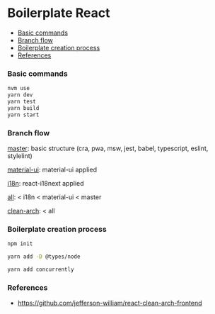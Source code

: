 # Boilerplate React

- [Basic commands](#basic-commands)
- [Branch flow](#branch-flow)
- [Boilerplate creation process](#boilerplate-creation-process)
- [References](#references)

### Basic commands

```bash
nvm use
yarn dev
yarn test
yarn build
yarn start
```

### Branch flow

[master](https://github.com/jefferson-william/boilerplate-react): basic structure (cra, pwa, msw, jest, babel, typescript, eslint, stylelint)

[material-ui](https://github.com/jefferson-william/boilerplate-react/tree/material-ui): material-ui applied

[i18n](https://github.com/jefferson-william/boilerplate-react/tree/i18n): react-i18next applied

[all](https://github.com/jefferson-william/boilerplate-react/tree/all): < i18n < material-ui < master

[clean-arch](https://github.com/jefferson-william/boilerplate-react/tree/clean-arch): < all

### Boilerplate creation process

```bash
npm init

yarn add -D @types/node

yarn add concurrently
```

### References

- https://github.com/jefferson-william/react-clean-arch-frontend
